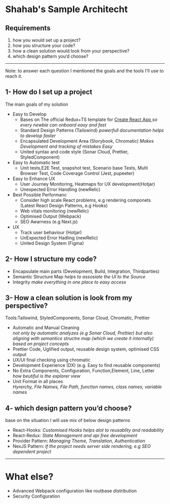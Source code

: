 # Shahab's Sample Architecht

## Requirements

<ol>
    <li>
        how you would set up a project?
    </li>
    <li>how you structure your code?</li>
    <li>how a clean solution would look from your perspective?</li>
    <li>which design pattern you’d choose?</li>
</ol>
<hr/>

Note: to answer each question I mentioned the goals and the tools I'll use to reach it.

## 1- How do I set up a project

The main goals of my solution

<ul>
    <li>Easy to Develop
        <ul>
            <li>
                Bases on The official Redux+TS template for <a href="https://github.com/facebook/create-react-app" >Create React App </a> <em> so every newbie can onboard easy and fast</em>
            </li>
            <li>
                Standard Design Patterns (Tailswind)
                <em>powerfull documentation helps to develop faster</em>
            </li>
            <li>
                Encapsulated Development Area (Storybook, Chromatic)
                <em>Makes Development and tracking of mistakes Easy </em>
            </li>
            <li>
                United syntax and code style (Sonar Cloud, Prettier, StyledComponent)
            </li>
        </ul>
    </li>
    <li>Easy to Automatic test
        <ul>
            <li>
                Unit tests,E2E Test, snapshot test, Scenario base Tests, Multi Browser Test, Code Coverage Control (Jest, pupeeter)
            </li>
        </ul>
    </li>
    <li>Easy to Enhance UX
        <ul>
            <li>
                User Journey Monitoring, Heatmaps for UX development(Hotjar)
            </li>
            <li>
                Unexpected Error Handling (newRelic)
            </li>
        </ul>
    </li>
    <li>Best Possible Performanc
        <ul>
            <li>
                Consider high scale React problems, e.g rendering componets (Latest React Design Patterns, e.g Hooks)
            </li>
            <li>
            Web vitals monitoring (newRelic)
            </li>
            <li>
                Optimised Output (Webpack)
            </li>
            <li>
                SEO Awarness (e.g Next.js)
            </li>
        </ul>
    </li>
    <li>UX 
        <ul>
            <li>
                Track user behaviour (Hotjar)
            </li>
            <li>
            UnExpected Error Hadling (newRelic)
            </li>
            <li>
                United Design System (Figma)
            </li>
        </ul>
    </li>
</ul>

## 2- How I structure my code?

<ul>
    <li>
    Encapsulate main parts (Development, Build, Integration, Thirdparties)</li>
    <li>
        Semantic Structure Map <em>helps to assosiate the UI to the Source</em>
    </li>
    <li>
        Integrity  <em>make everything in one place to easy access </em>
    </li>
</ul>

## 3- How a clean solution is look from my perspective?

Tools:Tailswind, StyledComponents, Sonar Cloud, Chromatic, Prettier

<ul>
     <li>
        Automatic and Manual Cleaning <br><em> not only by automatic analyzes (e.g Sonar Cloud, Prettier) but also aligning with semantice structre map (which we create it internally) based on project concepts</em>
    </li>
     <li>
    Prettier Code, Uglified output, reusable design system, optimised CSS output
    </li>
     <li>
        UX/UI final checking using chromatic
    </li>
    <li>
        Development Experience (DX) (e.g. Easy to find reusable components)
    </li>
    <li>
        No Extra Components, Configuration, Function,Element, Line, Letter
        <br><em>how beutiful is the explorer view</em>
    </li>
     <li>
        Unit Format in all places <br><em> Hyrerchy, File Names, File Path, function names, class names, variable names</em>
    </li>
   
</ul>

## 4- which design pattern you’d choose?

base on the situation I will use mix of below design patterns

<ul>
    <li>
        React-Hooks: <em>Customised Hooks helps alot to reusablity and readability </em>
    </li>
    <li>
        React-Redux: <em>State Management and api free development</em>
    </li>
    <li>
        Provider Pattern: <em>Managing Theme, Translation, Authentication</em>
    </li>
    <li>
        NexJS Pattern: <em>if the project needs server side rendering, e.g SEO dependent project</em>
    </li>
</ul>
<hr>

# What else?

<ul>
<li>
Advanced Webpack configuration like routbase distribution

</li>
<li>
Security Configuration
</li>
</ul>
